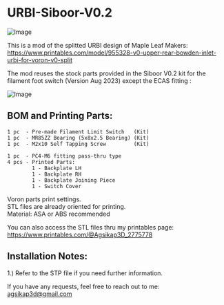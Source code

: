 # URBI-Siboor-V0.2

![Image](https://github.com/user-attachments/assets/1971bdef-e779-420a-b3c1-409b069ddda5)

This is a mod of the splitted URBI design of Maple Leaf Makers:  
https://www.printables.com/model/955328-v0-upper-rear-bowden-inlet-urbi-for-voron-v0-split

The mod reuses the stock parts provided in the Siboor V0.2 kit for the filament foot switch (Version Aug 2023) except the ECAS fitting :  

![Image](https://github.com/user-attachments/assets/97f5e500-aaab-47d4-8490-bd2b061d166f)

## BOM and Printing Parts:  
```
1 pc  - Pre-made Filament Limit Switch   (Kit) 
1 pc  - MR85ZZ Bearing (5x8x2.5 Bearing) (Kit)
1 pc  - M2x10 Self Tapping Screw         (Kit)

1 pc  - PC4-M6 fitting pass-thru type 
4 pcs - Printed Parts:
        1 - Backplate LH
        1 - Backplate RH
        1 - Backplate Joining Piece
        1 - Switch Cover
```
Voron parts print settings.  
STL files are already oriented for printing.   
Material: ASA or ABS recommended

You can also access the STL files thru my printables page:  
https://www.printables.com/@Agsikap3D_2775778

## Installation Notes:
1.) Refer to the STP file if you need further information.

If you have any requests, feel free to reach out to me:  
agsikap3d@gmail.com
